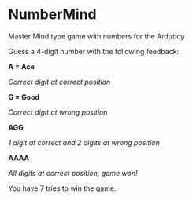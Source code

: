 # NumberMind
Master Mind type game with numbers for the Arduboy

Guess a 4-digit number with the following feedback:

**A = Ace**

*Correct digit at correct position*

**G = Good**

*Correct digit at wrong position*

**AGG**

*1 digit at correct and 2 digits at wrong position*

**AAAA**

*All digits at correct position, game won!*

You have 7 tries to win the game.

